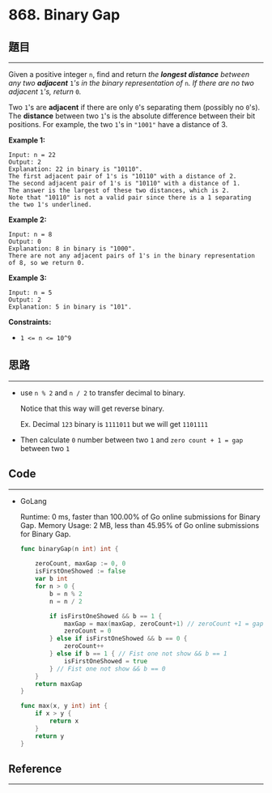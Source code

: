 # 868. Binary Gap

## 題目

---

Given a positive integer `n`, find and return *the **longest distance** between any two **adjacent*** `1`*'s in the binary representation of* `n`*. If there are no two adjacent* `1`*'s, return* `0`*.*

Two `1`'s are **adjacent** if there are only `0`'s separating them (possibly no `0`'s). The **distance** between two `1`'s is the absolute difference between their bit positions. For example, the two `1`'s in `"1001"` have a distance of 3.

**Example 1:**

```
Input: n = 22
Output: 2
Explanation: 22 in binary is "10110".
The first adjacent pair of 1's is "10110" with a distance of 2.
The second adjacent pair of 1's is "10110" with a distance of 1.
The answer is the largest of these two distances, which is 2.
Note that "10110" is not a valid pair since there is a 1 separating the two 1's underlined.

```

**Example 2:**

```
Input: n = 8
Output: 0
Explanation: 8 in binary is "1000".
There are not any adjacent pairs of 1's in the binary representation of 8, so we return 0.

```

**Example 3:**

```
Input: n = 5
Output: 2
Explanation: 5 in binary is "101".

```

**Constraints:**

- `1 <= n <= 10^9`

## 思路

---

- use `n % 2`  and  `n / 2`  to transfer decimal to binary.
    
    Notice that this way will get reverse binary.
    
    Ex. Decimal `123` binary is `1111011` but we will get  `1101111`
    
- Then calculate `0` number between two `1`  and  `zero count + 1 = gap` between two `1`

## Code

---

- GoLang
    
    Runtime: 0 ms, faster than 100.00% of Go online submissions for Binary Gap.
    Memory Usage: 2 MB, less than 45.95% of Go online submissions for Binary Gap.
    
    ```go
    func binaryGap(n int) int {
        
        zeroCount, maxGap := 0, 0
        isFirstOneShowed := false
        var b int
        for n > 0 {
            b = n % 2
            n = n / 2
    
            if isFirstOneShowed && b == 1 {
                maxGap = max(maxGap, zeroCount+1) // zeroCount +1 = gap between two 1
                zeroCount = 0
            } else if isFirstOneShowed && b == 0 {
                zeroCount++
            } else if b == 1 { // Fist one not show && b == 1
                isFirstOneShowed = true
            } // Fist one not show && b == 0
        }
        return maxGap
    }
    
    func max(x, y int) int {
        if x > y {
            return x
        }
        return y
    }
    ```
    

## Reference

---